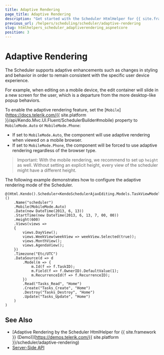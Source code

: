 ```yaml
---
title: Adaptive Rendering
page_title: Adaptive Rendering
description: "Get started with the Scheduler HtmlHelper for {{ site.framework }} and learn how to configure its adaptive rendering."
previous_url: /helpers/scheduling/scheduler/adaptive-rendering
slug: htmlhelpers_scheduler_adaptiverendering_aspnetcore
position: 3
---
```


# Adaptive Rendering

The Scheduler supports adaptive enhancements such as changes in styling and behavior in order to remain consistent with the specific user device experience.

For example, when editing on a mobile device, the edit container will slide in a new screen for the user, which is a departure from the more desktop-like popup behaviors.

To enable the adaptive rendering feature, set the [`Mobile`](https://docs.telerik.com/{{ site.platform }}/api/Kendo.Mvc.UI.Fluent/SchedulerBuilder#mobile) property to `MobileMode.Auto` or `MobileMode.Phone`:

* If set to `MobileMode.Auto`, the component will use adaptive rendering when viewed on a mobile browser.
* If set to `MobileMode.Phone`, the component will be forced to use adaptive rendering regardless of the browser type.

> Important: With the mobile rendering, we recommend to set up `height` as well. Without setting an explicit height, every view of the scheduler might have a different height.

The following example demonstrates how to configure the adaptive rendering mode of the Scheduler.

```Razor
@(Html.Kendo().Scheduler<KendoSchedulerAjaxEditing.Models.TaskViewModel>()
    .Name("scheduler")
    .Mobile(MobileMode.Auto)
    .Date(new DateTime(2013, 6, 13))
    .StartTime(new DateTime(2013, 6, 13, 7, 00, 00))
    .Height(600)
    .Views(views =>
    {
        views.DayView();
        views.WeekView(weekView => weekView.Selected(true));
        views.MonthView();
        views.AgendaView();
    })
    .Timezone("Etc/UTC")
    .DataSource(d => d
        .Model(m => {
            m.Id(f => f.TaskID);
            m.Field(f => f.OwnerID).DefaultValue(1);
            m.RecurrenceId(f => f.RecurrenceID);
        })
        .Read("Tasks_Read", "Home")
        .Create("Tasks_Create", "Home")
        .Destroy("Tasks_Destroy", "Home")
        .Update("Tasks_Update", "Home")
    )
)
```

## See Also

* [Adaptive Rendering by the Scheduler HtmlHelper for {{ site.framework }} (Demo)](https://demos.telerik.com/{{ site.platform }}/scheduler/adaptive-rendering)
* [Server-Side API](/api/scheduler)
